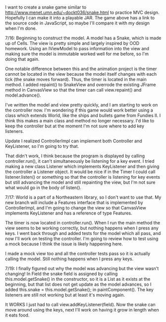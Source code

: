 I want to create a snake game similar to http://www.menet.umn.edu/~dockt036/snake.html
to practice MVC design. Hopefully I can make it into a playable JAR. The game above has a link
to the source code in JavaScript, so maybe I'll compare it with my design when I'm done.

7/16: 
Beginning to construct the model. A model has a Snake, which is made up of Cells.
The view is pretty simple and largely inspired by OOD homework. Using an IViewModel to pass information
into the view and making sure the model is immutable worked well for me before, so I'm doing that again.

One notable difference between this and the animation project is the timer cannot be located in the view because
the model itself changes with each tick (the snake moves forward). Thus, the timer is located in the main 
method. I added repaint() to SnakeView and overrode the existing JFrame method in CanvasView so that the 
timer can call view.repaint() and model.advance().

I've written the model and view pretty quickly, and I am starting to work on the controller now. I'm wondering
if this game would work better using a class which extends World, like the ships and bullets game from 
Fundies II. I think this makes a main class and method no longer necessary. I'd like to keep the controller
but at the moment I'm not sure where to add key listeners.

Update I realized ControllerImpl can implement both Controller and KeyListener, so I'm going to try that.

That didn't work, I think because the program is displayed by calling controller.run(), it can't simultaneously
be listening for a key event. I tried making a new class Listener which implements KeyListener and then giving
the controller a Listener object. It would be nice if in the Timer I could call listener.listen() or something
so that the controller is listening for key events but still advancing the model and still repainting the view,
but I'm not sure what would go in the body of listen().

7/17:
World is a part of a Northeastern library, so I don't want to use that. My new branch will include a Features
interface that is implemented by ControllerImpl, and I'm going to change the view so that
CanvasView implements KeyListener and has a reference of type Features.

The timer is now located in controller.run(). When I run the main method the view seems to be working
correctly, but nothing happens when I press any keys. I went back through and added tests for the model
which all pass, and now I'll work on testing the controller. I'm going to review how to test using a 
mock because I think the issue is likely happening here.

I made a mock view too and all the controller tests pass so it is actually calling the model. Still
nothing happens when I press any keys.

7/19:
I finally figured out why the model was advancing but the view wasn't changing! In Field the snake field
is assigned by calling this.model.getSnake() in the constructor, so it is a List<Cell> as it exists at the beginning, 
but that list does not get update as the model advances, so I added this.snake = this.model.getSnake();
in paintComponent(). The key listeners are still not working but at least it's moving again.

It WORKS I just had to call view.addKeyListener(field). Now the snake can move around using the keys,
next I'll work on having it grow in length when it eats food.